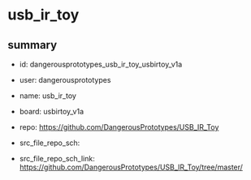 # usb_ir_toy
 
## summary 
* id: dangerousprototypes_usb_ir_toy_usbirtoy_v1a
* user: dangerousprototypes
* name: usb_ir_toy
* board: usbirtoy_v1a
* repo: https://github.com/DangerousPrototypes/USB_IR_Toy



* src_file_repo_sch: 
* src_file_repo_sch_link: https://github.com/DangerousPrototypes/USB_IR_Toy/tree/master/






